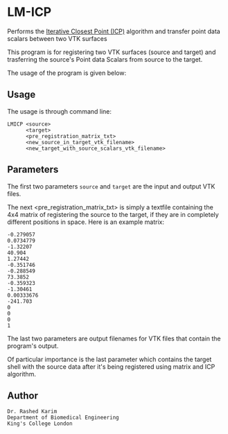 # LM-ICP
Performs the [Iterative Closest Point (ICP)](http://www.vtk.org/doc/nightly/html/classvtkIterativeClosestPointTransform.html) algorithm and transfer point data scalars between two VTK surfaces

This program is for registering two VTK surfaces (source and target) and trasferring the source's Point data Scalars from source to the target. 

The usage of the program is given below: 

## Usage 
The usage is through command line: 
```
LMICP <source> 
      <target> 
      <pre_registration_matrix_txt> 
      <new_source_in_target_vtk_filename> 
      <new_target_with_source_scalars_vtk_filename>
```

## Parameters

The first two parameters ```source``` and ```target``` are the input and output VTK files. 

The next <pre_registration_matrix_txt> is simply a textfile containing the 4x4 matrix of registering the source to the target, if they are in completely different positions in space. Here is an example matrix: 
```
-0.279057
0.0734779
-1.32207
40.904
1.27442
-0.351746
-0.288549
73.3852
-0.359323
-1.30461
0.00333676
-241.703
0
0
0
1
```

The last two parameters are output filenames for VTK files that contain the program's output. 

Of particular importance is the last parameter which contains the target shell with the source data after it's being registered using matrix and ICP algorithm. 

## Author 

```
Dr. Rashed Karim 
Department of Biomedical Engineering 
King's College London 
```
